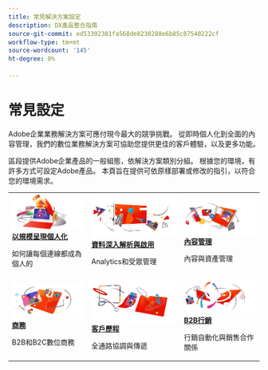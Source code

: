 ```yaml
---
title: 常見解決方案設定
description: DX產品整合指南
source-git-commit: ed53392381fa568de8230288e6b85c87540222cf
workflow-type: tm+mt
source-wordcount: '145'
ht-degree: 0%

---
```



# 常見設定

Adobe企業業務解決方案可應付現今最大的競爭挑戰。 從即時個人化到全面的內容管理，我們的數位業務解決方案可協助您提供更佳的客戶體驗，以及更多功能。

區段提供Adobe企業產品的一般組態，依解決方案類別分組。  根據您的環境，有許多方式可設定Adobe產品。  本頁旨在提供可依原樣部署或修改的指引，以符合您的環境需求。

<table>
<tr>
   <td>
      <a  href="./personalization.md"><img alt="大規模個人化" src="./assets/personalization.png"/></a>
      <div><strong><a href="./personalization.md">以規模呈現個人化</a></strong></div>
      <p>
        如何讓每個連線都成為個人的
      </p>
   </td>
   <td>
      <a  href="./data-insights.md"><img alt="資料深入分析和啟用" src="./assets/data-insights.png"/></a>
      <div><strong><a href="./data-insights.md"> 資料深入解析與啟用</a></strong></div>
      <p>
        Analytics和受眾管理
      </p>
   </td>  
   <td>
      <a  href="./content-management.md"><img alt="內容管理" src="./assets/content-management.png"/></a>
      <div><strong><a href="./content-management.md">內容管理</a></strong></div>
      <p>
        內容與資產管理
      </p>
   </td>
</tr>
<tr>
   <td>
      <a  href="./commerce.md"><img alt="商務" src="./assets/commerce.png"/></a>
      <div><strong><a href="./commerce.md">商務</a></strong></div>
      <p>
        B2B和B2C數位商務
      </p>
   </td>
   <td>
      <a  href="./customer-journeys.md"><img alt="customer-journey" src="./assets/customer-journeys.png"/></a>
      <div><strong><a href="./customer-journeys.md">客戶歷程</a></strong></div>
      <p>
        全通路協調與傳遞
      </p> 
    </td>
    <td>
      <a  href="./b2b.md"><img alt="B2b行銷" src="./assets/b2b.png"/></a>
      <div><strong><a href="./b2b.md">B2B行銷</a></strong></div>
      <p>
        行銷自動化與銷售合作關係
      </p>
    </td>
</tr>
</table>
